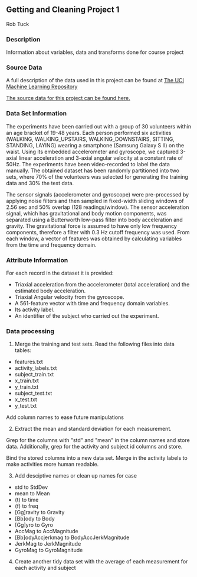 ## Getting and Cleaning Project 1
Rob Tuck

### Description
Information about variables, data and transforms done for course project

### Source Data
A full description of the data used in this project can be found at [The UCI Machine Learning Repository](http://archive.ics.uci.edu/ml/datasets/Human+Activity+Recognition+Using+Smartphones)

[The source data for this project can be found here.](https://d396qusza40orc.cloudfront.net/getdata%2Fprojectfiles%2FUCI%20HAR%20Dataset.zip)

### Data Set Information
The experiments have been carried out with a group of 30 volunteers within an age bracket of 19-48 years. Each person performed six activities (WALKING, WALKING_UPSTAIRS, WALKING_DOWNSTAIRS, SITTING, STANDING, LAYING) wearing a smartphone (Samsung Galaxy S II) on the waist. Using its embedded accelerometer and gyroscope, we captured 3-axial linear acceleration and 3-axial angular velocity at a constant rate of 50Hz. The experiments have been video-recorded to label the data manually. The obtained dataset has been randomly partitioned into two sets, where 70% of the volunteers was selected for generating the training data and 30% the test data. 

The sensor signals (accelerometer and gyroscope) were pre-processed by applying noise filters and then sampled in fixed-width sliding windows of 2.56 sec and 50% overlap (128 readings/window). The sensor acceleration signal, which has gravitational and body motion components, was separated using a Butterworth low-pass filter into body acceleration and gravity. The gravitational force is assumed to have only low frequency components, therefore a filter with 0.3 Hz cutoff frequency was used. From each window, a vector of features was obtained by calculating variables from the time and frequency domain.

### Attribute Information
For each record in the dataset it is provided: 
- Triaxial acceleration from the accelerometer (total acceleration) and the estimated body acceleration. 
- Triaxial Angular velocity from the gyroscope. 
- A 561-feature vector with time and frequency domain variables. 
- Its activity label. 
- An identifier of the subject who carried out the experiment.

### Data processing

1. Merge the training and test sets.  Read the following files into data tables:
- features.txt
- activity_labels.txt
- subject_train.txt
- x_train.txt
- y_train.txt
- subject_test.txt
- x_test.txt
- y_test.txt

Add column names to ease future manipulations

2. Extract the mean and standard deviation for each measurement.

Grep for the columns with "std" and "mean" in the column names and store data.
Additionally, grep for the activity and subject id columns and store.

Bind the stored columns into a new data set.  Merge in the activity labels to make activities more human readable.

3. Add desciptive names or clean up names for case

- std to StdDev
- mean to Mean
- (t) to time
- (f) to freq
- [Gg]ravity to Gravity
- [Bb]ody to Body
- [Gg]yro to Gyro
- AccMag to AccMagnitude
- [Bb]odyAccjerkmag to BodyAccJerkMagnitude
- JerkMag to JerkMagnitude
- GyroMag to GyroMagnitude

4. Create another tidy data set with the average of each measurement for each activity and subject
